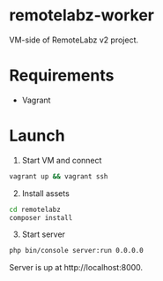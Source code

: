 # remotelabz-worker

VM-side of RemoteLabz v2 project.

# Requirements

- Vagrant

# Launch

1. Start VM and connect

```bash
vagrant up && vagrant ssh
```

2. Install assets

```bash
cd remotelabz
composer install
```

3. Start server

```bash
php bin/console server:run 0.0.0.0
```

Server is up at http://localhost:8000.